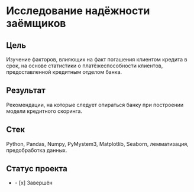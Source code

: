 # Исследование надёжности заёмщиков
## Цель
Изучение факторов, влияющих на факт погашения клиентом кредита в срок, на основе статистики о платёжеспособности клиентов, предоставленной кредитным отделом банка.
## Результат
Рекомендации, на которые следует опираться банку при построении модели кредитного скоринга.
## Стек
Python, Pandas, Numpy, PyMystem3, Matplotlib, Seaborn, лемматизация, предобработка данных.
## Статус проекта
<ul><li>- [x] Завершён</li>
